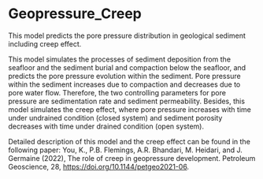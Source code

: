 # Geopressure_Creep
This model predicts the pore pressure distribution in geological sediment including creep effect.

This model simulates the processes of sediment deposition from the seafloor and the sediment burial and compaction below the seafloor, and predicts the pore pressure evolution within the sediment. Pore pressure within the sediment increases due to compaction and decreases due to pore water flow. Therefore, the two controlling parameters for pore pressure are sedimentation rate and sediment permeability. Besides, this model simulates the creep effect, where pore pressure increases with time under undrained condition (closed system) and sediment porosity decreases with time under drained condition (open system). 

Detailed description of this model and the creep effect can be found in the following paper:
You, K., P.B. Flemings, A.R. Bhandari, M. Heidari, and J. Germaine (2022), The role of creep in geopressure development. Petroleum Geoscience, 28, https://doi.org/10.1144/petgeo2021-06. 
